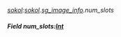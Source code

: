 _[sokol](../../modules/sokol/sokol-module.md):[sokol](../../modules/sokol/sokol-module.md).[sg\_image\_info](../../modules/sokol/sokol-sg_image_info.md).num\_slots_
##### Field num\_slots:[Int](../../modules/wonkey/wonkey-types-int.md)

